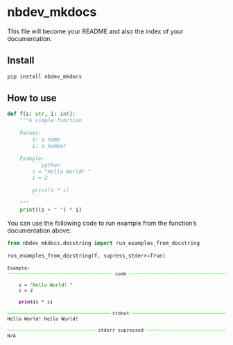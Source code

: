 nbdev_mkdocs
================

<!-- WARNING: THIS FILE WAS AUTOGENERATED! DO NOT EDIT! -->

This file will become your README and also the index of your
documentation.

## Install

``` sh
pip install nbdev_mkdocs
```

## How to use

```` python
def f(s: str, i: int):
    """A simple function

    Params:
        s: a name
        i: a number

    Example:
        ```python
        s = "Hello World! "
        i = 2

        print(s * i)
        ```
    """
    print((s + " ") * i)
````

You can use the following code to run example from the function’s
documentation above:

``` python
from nbdev_mkdocs.docstring import run_examples_from_docstring

run_examples_from_docstring(f, supress_stderr=True)
```

<pre style="white-space:pre;overflow-x:auto;line-height:normal;font-family:Menlo,'DejaVu Sans Mono',consolas,'Courier New',monospace;font-size:.68rem">Example:
<span style="color: #00ff00; text-decoration-color: #00ff00">───────────────────────────────────── </span>code<span style="color: #00ff00; text-decoration-color: #00ff00"> ─────────────────────────────────────</span>

    s = <span style="color: #008000; text-decoration-color: #008000">"Hello World! "</span>
    i = <span style="color: #008080; text-decoration-color: #008080; font-weight: bold">2</span>

    <span style="color: #800080; text-decoration-color: #800080; font-weight: bold">print</span><span style="font-weight: bold">(</span>s * i<span style="font-weight: bold">)</span>

<span style="color: #00ff00; text-decoration-color: #00ff00">──────────────────────────────────── </span>stdout<span style="color: #00ff00; text-decoration-color: #00ff00"> ────────────────────────────────────</span>
Hello World! Hello World! 

<span style="color: #00ff00; text-decoration-color: #00ff00">─────────────────────────────── </span>stderr supressed<span style="color: #00ff00; text-decoration-color: #00ff00"> ───────────────────────────────</span>
N/A
</pre>
